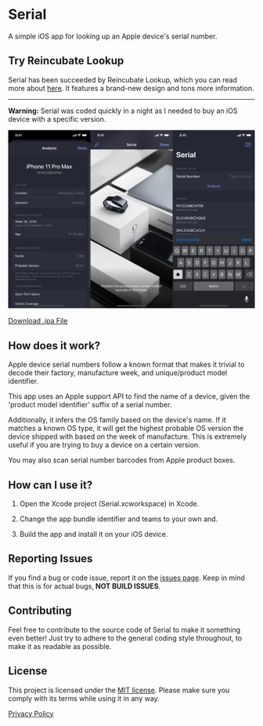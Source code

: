 # Serial

A simple iOS app for looking up an Apple device's serial number.

## Try Reincubate Lookup

Serial has been succeeded by Reincubate Lookup, which you can read more about [here](https://reincubate.com/blog/serial-lookup-imei-checker-for-ios/). It features a brand-new design and tons more information. 

---

**Warning:** Serial was coded quickly in a night as I needed to buy an iOS device with a specific version.

![Screenshots](/Assets/Screenshot.png?v2)

[Download .ipa File](https://github.com/aydenp/Serial/releases)

## How does it work?

Apple device serial numbers follow a known format that makes it trivial to decode their factory, manufacture week, and unique/product model identifier.

This app uses an Apple support API to find the name of a device, given the 'product model identifier' suffix of a serial number.

Additionally, it infers the OS family based on the device's name. If it matches a known OS type, it will get the highest probable OS version the device shipped with based on the week of manufacture. This is extremely useful if you are trying to buy a device on a certain version.

You may also scan serial number barcodes from Apple product boxes.

## How can I use it?

1. Open the Xcode project (Serial.xcworkspace) in Xcode.

2. Change the app bundle identifier and teams to your own and.

3. Build the app and install it on your iOS device.

## Reporting Issues

If you find a bug or code issue, report it on the [issues page](/issues). Keep in mind that this is for actual bugs, **NOT BUILD ISSUES**. 

## Contributing

Feel free to contribute to the source code of Serial to make it something even better! Just try to adhere to the general coding style throughout, to make it as readable as possible.

## License

This project is licensed under the [MIT license](/LICENSE). Please make sure you comply with its terms while using it in any way.

[Privacy Policy](https://ayden.dev/privacy/serial)

